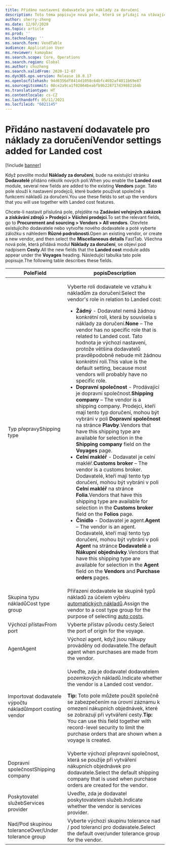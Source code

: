```yaml
---
title: Přidáno nastavení dodavatele pro náklady za doručení
description: Toto téma popisuje nová pole, která se přidají na stávající stránku Dodavatelé, když povolíte modul nákladů za doručení. Tato pole slouží k nastavení prodejců, které budete používat společně s funkcemi nákladů za doručení.
author: sherry-zheng
ms.date: 12/07/2020
ms.topic: article
ms.prod: ''
ms.technology: ''
ms.search.form: VendTable
audience: Application User
ms.reviewer: kamaybac
ms.search.scope: Core, Operations
ms.search.region: Global
ms.author: chuzheng
ms.search.validFrom: 2020-12-07
ms.dyn365.ops.version: Release 10.0.17
ms.openlocfilehash: 94d6356df8414d1058c64bfc4692af4011b69e87
ms.sourcegitcommit: 08ce2a9ca1f02064beabfb9b228717d39882164b
ms.translationtype: HT
ms.contentlocale: cs-CZ
ms.lasthandoff: 05/11/2021
ms.locfileid: "6021145"
---
```

# <a name="vendor-settings-added-for-landed-cost"></a><span data-ttu-id="d2e8c-104">Přidáno nastavení dodavatele pro náklady za doručení</span><span class="sxs-lookup"><span data-stu-id="d2e8c-104">Vendor settings added for Landed cost</span></span>

[!include [banner](../../includes/banner.md)]

<span data-ttu-id="d2e8c-105">Když povolíte modul **Náklady za doručení**, bude na existující stránku **Dodavatelé** přidáno několik nových polí.</span><span class="sxs-lookup"><span data-stu-id="d2e8c-105">When you enable the **Landed cost** module, several new fields are added to the existing **Vendors** page.</span></span> <span data-ttu-id="d2e8c-106">Tato pole slouží k nastavení prodejců, které budete používat společně s funkcemi nákladů za doručení.</span><span class="sxs-lookup"><span data-stu-id="d2e8c-106">You use these fields to set up the vendors that you will use together with Landed cost features.</span></span>

<span data-ttu-id="d2e8c-107">Chcete-li nastavit příslušná pole, přejděte na **Zadávání veřejných zakázek a získávání zdrojů \> Prodejci \> Všichni prodejci**.</span><span class="sxs-lookup"><span data-stu-id="d2e8c-107">To set the relevant fields, go to **Procurement and sourcing \> Vendors \> All vendors**.</span></span> <span data-ttu-id="d2e8c-108">Otevřete existujícího dodavatele nebo vytvořte nového dodavatele a poté vyberte záložku s náhledem **Různé podrobnosti**.</span><span class="sxs-lookup"><span data-stu-id="d2e8c-108">Open an existing vendor, or create a new vendor, and then select the **Miscellaneous details** FastTab.</span></span> <span data-ttu-id="d2e8c-109">Všechna nová pole, která přidává modul **Náklady za doručení**, se objeví pod nadpisem **Cesty**.</span><span class="sxs-lookup"><span data-stu-id="d2e8c-109">All the new fields that the **Landed cost** module adds appear under the **Voyages** heading.</span></span> <span data-ttu-id="d2e8c-110">Následující tabulka tato pole popisuje.</span><span class="sxs-lookup"><span data-stu-id="d2e8c-110">The following table describes these fields.</span></span>

| <span data-ttu-id="d2e8c-111">Pole</span><span class="sxs-lookup"><span data-stu-id="d2e8c-111">Field</span></span> | <span data-ttu-id="d2e8c-112">popis</span><span class="sxs-lookup"><span data-stu-id="d2e8c-112">Description</span></span> |
|---|---|
| <span data-ttu-id="d2e8c-113">Typ přepravy</span><span class="sxs-lookup"><span data-stu-id="d2e8c-113">Shipping type</span></span> | <p><span data-ttu-id="d2e8c-114">Vyberte roli dodavatele ve vztahu k nákladům za doručení:</span><span class="sxs-lookup"><span data-stu-id="d2e8c-114">Select the vendor's role in relation to Landed cost:</span></span></p><ul><li><span data-ttu-id="d2e8c-115">**Žádný** - Dodavatel nemá žádnou konkrétní roli, která by souvisela s náklady za doručení.</span><span class="sxs-lookup"><span data-stu-id="d2e8c-115">**None** – The vendor has no specific role that is related to Landed cost.</span></span> <span data-ttu-id="d2e8c-116">Tato hodnota je výchozí nastavení, protože většina dodavatelů pravděpodobně nebude mít žádnou konkrétní roli.</span><span class="sxs-lookup"><span data-stu-id="d2e8c-116">This value is the default setting, because most vendors will probably have no specific role.</span></span></li><li><span data-ttu-id="d2e8c-117">**Dopravní společnost** - Prodávající je dopravní společnost.</span><span class="sxs-lookup"><span data-stu-id="d2e8c-117">**Shipping company** – The vendor is a shipping company.</span></span> <span data-ttu-id="d2e8c-118">Prodejci, kteří mají tento typ doručení, mohou být vybráni v poli **Dopravní společnost** na stránce **Plavby**.</span><span class="sxs-lookup"><span data-stu-id="d2e8c-118">Vendors that have this shipping type are available for selection in the **Shipping company** field on the **Voyages** page.</span></span></li><li><span data-ttu-id="d2e8c-119">**Celní makléř** - Dodavatel je celní makléř.</span><span class="sxs-lookup"><span data-stu-id="d2e8c-119">**Customs broker** – The vendor is a customs broker.</span></span> <span data-ttu-id="d2e8c-120">Dodavatelé, kteří mají tento typ doručení, mohou být vybráni v poli **Celní makléř** na stránce **Folia**.</span><span class="sxs-lookup"><span data-stu-id="d2e8c-120">Vendors that have this shipping type are available for selection in the **Customs broker** field on the **Folios** page.</span></span></li><li><span data-ttu-id="d2e8c-121">**Činidlo** - Dodavatel je agent.</span><span class="sxs-lookup"><span data-stu-id="d2e8c-121">**Agent** – The vendor is an agent.</span></span> <span data-ttu-id="d2e8c-122">Dodavatelé, kteří mají tento typ doručení, mohou být vybráni v poli **Agent** na stránce **Dodavatelé** a **Nákupní objednávky**.</span><span class="sxs-lookup"><span data-stu-id="d2e8c-122">Vendors that have this shipping type are available for selection in the **Agent** field on the **Vendors** and **Purchase orders** pages.</span></span></li></ul> |
| <span data-ttu-id="d2e8c-123">Skupina typu nákladů</span><span class="sxs-lookup"><span data-stu-id="d2e8c-123">Cost type group</span></span> | <span data-ttu-id="d2e8c-124">Přiřazení dodavatele ke skupině typů nákladů za účelem výběru [automatických nákladů](auto-cost-setup.md).</span><span class="sxs-lookup"><span data-stu-id="d2e8c-124">Assign the vendor to a cost type group for the purpose of selecting [auto costs](auto-cost-setup.md).</span></span> |
| <span data-ttu-id="d2e8c-125">Výchozí přístav</span><span class="sxs-lookup"><span data-stu-id="d2e8c-125">From port</span></span> | <span data-ttu-id="d2e8c-126">Vyberte přístav původu cesty.</span><span class="sxs-lookup"><span data-stu-id="d2e8c-126">Select the port of origin for the voyage.</span></span> |
| <span data-ttu-id="d2e8c-127">Agent</span><span class="sxs-lookup"><span data-stu-id="d2e8c-127">Agent</span></span> | <span data-ttu-id="d2e8c-128">Výchozí agent, když jsou nákupy prováděny od dodavatele.</span><span class="sxs-lookup"><span data-stu-id="d2e8c-128">The default agent when purchases are made from the vendor.</span></span> |
| <span data-ttu-id="d2e8c-129">Importovat dodavatele výpočtu nákladů</span><span class="sxs-lookup"><span data-stu-id="d2e8c-129">Import costing vendor</span></span> | <p><span data-ttu-id="d2e8c-130">Uveďte, zda je dodavatel dodavatelem pozemkových nákladů.</span><span class="sxs-lookup"><span data-stu-id="d2e8c-130">Indicate whether the vendor is a Landed cost vendor.</span></span></p><p><span data-ttu-id="d2e8c-131">**Tip:** Toto pole můžete použít společně se zabezpečením na úrovni záznamu k omezení nákupních objednávek, které se zobrazují při vytváření cesty.</span><span class="sxs-lookup"><span data-stu-id="d2e8c-131">**Tip:** You can use this field together with record-level security to limit the purchase orders that are shown when a voyage is created.</span></span></p> |
| <span data-ttu-id="d2e8c-132">Dopravní společnost</span><span class="sxs-lookup"><span data-stu-id="d2e8c-132">Shipping company</span></span> | <span data-ttu-id="d2e8c-133">Vyberte výchozí přepravní společnost, která se použije při vytváření nákupních objednávek pro dodavatele.</span><span class="sxs-lookup"><span data-stu-id="d2e8c-133">Select the default shipping company that is used when purchase orders are created for the vendor.</span></span> |
| <span data-ttu-id="d2e8c-134">Poskytovatel služeb</span><span class="sxs-lookup"><span data-stu-id="d2e8c-134">Services provider</span></span> | <span data-ttu-id="d2e8c-135">Uveďte, zda je dodavatel poskytovatelem služeb.</span><span class="sxs-lookup"><span data-stu-id="d2e8c-135">Indicate whether the vendor is services provider.</span></span> |
| <span data-ttu-id="d2e8c-136">Nad/Pod skupinou tolerance</span><span class="sxs-lookup"><span data-stu-id="d2e8c-136">Over/Under tolerance group</span></span> | <span data-ttu-id="d2e8c-137">Vyberte výchozí skupinu tolerance nad / pod tolerancí pro dodavatele.</span><span class="sxs-lookup"><span data-stu-id="d2e8c-137">Select the default over/under tolerance group for the vendor.</span></span> |
